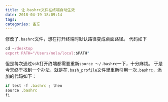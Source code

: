 ```yaml
---
title: 让.bashrc文件在终端自动生效
date: 2018-04-19 18:09:14
tags: 
categories: 备忘
---
```


修改了`.bashrc`文件，想在打开终端时默认路径变成桌面路径。
<escape><!-- more --></escape>
代码如下
```javascript
cd ~/desktop
export PATH="/Users/nola/local:$PATH"
```
但是每次通过ssh打开终端都需要重新`source ～/.bashrc`一下，十分麻烦。
于是今天终于找到一个办法，就是在`.bash_profile`文件里重新引用一次`.bashrc`，添加的代码如下：
```javascript
if test -f .bashrc ; then
source .bashrc
fi
```